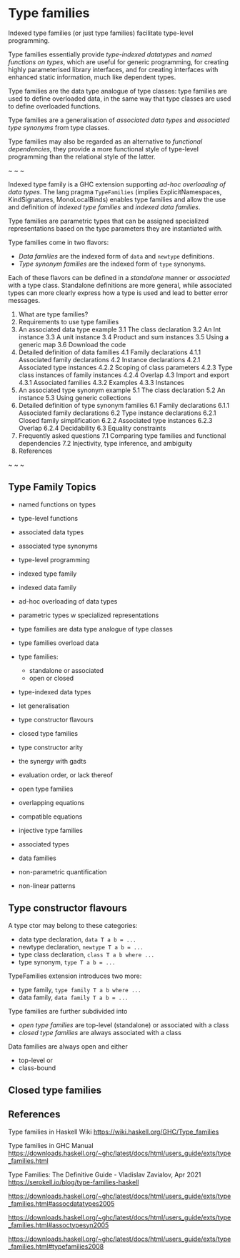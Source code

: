 # Type families

Indexed type families (or just type families) facilitate type-level programming.

Type families essentially provide *type-indexed datatypes* and *named functions on types*, which are useful for generic programming, for creating highly parameterised library interfaces, and for creating interfaces with enhanced static information, much like dependent types.

Type families are the data type analogue of type classes: type families are used to define overloaded data, in the same way that type classes are used to define overloaded functions.

Type families are a generalisation of *associated data types* and *associated type synonyms* from type classes.

Type families may also be regarded as an alternative to *functional dependencies*, they provide a more functional style of type-level programming than the relational style of the latter.


~ ~ ~

Indexed type family is a GHC extension supporting *ad-hoc overloading of data types*. The lang pragma `TypeFamilies` (implies ExplicitNamespaces, KindSignatures, MonoLocalBinds) enables type families and allow the use and definition of *indexed type families* and *indexed data families*.

Type families are parametric types that can be assigned specialized representations based on the type parameters they are instantiated with.

Type families come in two flavors:
* *Data families* are the indexed form of `data` and `newtype` definitions.
* *Type synonym families* are the indexed form of `type` synonyms.


Each of these flavors can be defined in a *standalone* manner or *associated* with a type class. Standalone definitions are more general, while associated types can more clearly express how a type is used and lead to better error messages.

1. What are type families?
2. Requirements to use type families
3. An associated data type example
  3.1 The class declaration
  3.2 An Int instance
  3.3 A unit instance
  3.4 Product and sum instances
  3.5 Using a generic map
  3.6 Download the code
4. Detailed definition of data families
  4.1 Family declarations
    4.1.1 Associated family declarations
  4.2 Instance declarations
    4.2.1 Associated type instances
    4.2.2 Scoping of class parameters
    4.2.3 Type class instances of family instances
    4.2.4 Overlap
  4.3 Import and export
    4.3.1 Associated families
    4.3.2 Examples
    4.3.3 Instances
5. An associated type synonym example
  5.1 The class declaration
  5.2 An instance
  5.3 Using generic collections
6. Detailed definition of type synonym families
  6.1 Family declarations
    6.1.1 Associated family declarations
  6.2 Type instance declarations
    6.2.1 Closed family simplification
    6.2.2 Associated type instances
    6.2.3 Overlap
    6.2.4 Decidability
  6.3 Equality constraints
7. Frequently asked questions
  7.1 Comparing type families and functional dependencies
  7.2 Injectivity, type inference, and ambiguity
8. References


~ ~ ~


## Type Family Topics
- named functions on types
- type-level functions
- associated data types
- associated type synonyms
- type-level programming
- indexed type family
- indexed data family
- ad-hoc overloading of data types
- parametric types w specialized representations
- type families are data type analogue of type classes
- type families overload data
- type families:
  - standalone or associated
  - open or closed
- type-indexed data types
- let generalisation


- type constructor flavours
- closed type families
- type constructor arity
- the synergy with gadts
- evaluation order, or lack thereof
- open type families
- overlapping equations
- compatible equations
- injective type families
- associated types
- data families
- non-parametric quantification
- non-linear patterns


## Type constructor flavours

A type ctor may belong to these categories:
* data type declaration,  `data T a b = ...`
* newtype  declaration,   `newtype T a b = ...`
* type class declaration, `class T a b where ...`
* type synonym,           `type T a b = ...`

TypeFamilies extension introduces two more:
* type family, `type family T a b where ...`
* data family, `data family T a b = ...`

Type families are further subdivided into
- *open   type families* are top-level (standalone) or associated with a class
- *closed type families* are always associated with a class

Data families are always open and either
- top-level or
- class-bound


## Closed type families















## References

Type families in Haskell Wiki
https://wiki.haskell.org/GHC/Type_families

Type families in GHC Manual
https://downloads.haskell.org/~ghc/latest/docs/html/users_guide/exts/type_families.html

Type Families: The Definitive Guide - Vladislav Zavialov, Apr 2021
https://serokell.io/blog/type-families-haskell

https://downloads.haskell.org/~ghc/latest/docs/html/users_guide/exts/type_families.html#assocdatatypes2005

https://downloads.haskell.org/~ghc/latest/docs/html/users_guide/exts/type_families.html#assoctypesyn2005


https://downloads.haskell.org/~ghc/latest/docs/html/users_guide/exts/type_families.html#typefamilies2008

